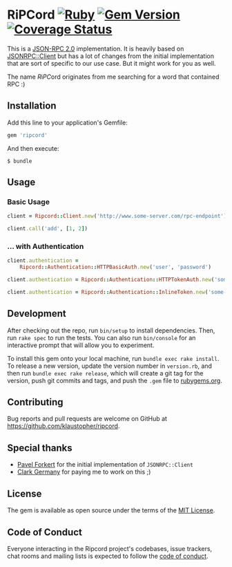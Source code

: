 # RiPCord [![Ruby](https://github.com/klaustopher/ripcord/actions/workflows/main.yml/badge.svg)](https://github.com/klaustopher/ripcord/actions/workflows/main.yml) [![Gem Version](https://badge.fury.io/rb/ripcord.svg)](https://badge.fury.io/rb/ripcord) [![Coverage Status](https://coveralls.io/repos/github/klaustopher/ripcord/badge.svg?branch=master)](https://coveralls.io/github/klaustopher/ripcord?branch=master)

This is a [JSON-RPC 2.0](http://www.jsonrpc.org/specification) implementation. It is heavily based on [JSONRPC::Client](https://github.com/fxposter/jsonrpc-client) but has a lot of changes
from the initial implementation that are sort of specific to our use case. But it might work for you as well.

The name *R*i*PC*ord originates from me searching for a word that contained RPC :)

## Installation

Add this line to your application's Gemfile:

```ruby
gem 'ripcord'
```

And then execute:

    $ bundle

## Usage

### Basic Usage

```ruby
client = Ripcord::Client.new('http://www.some-server.com/rpc-endpoint')

client.call('add', [1, 2])
```

### ... with Authentication

```ruby
client.authentication =
    Ripcord::Authentication::HTTPBasicAuth.new('user', 'password')
```

```ruby
client.authentication = Ripcord::Authentication::HTTPTokenAuth.new('some-token')
```

```ruby
client.authentication = Ripcord::Authentication::InlineToken.new('some-token')
```

## Development

After checking out the repo, run `bin/setup` to install dependencies. Then, run `rake spec` to run the tests. You can also run `bin/console` for an interactive prompt that will allow you to experiment.

To install this gem onto your local machine, run `bundle exec rake install`. To release a new version, update the version number in `version.rb`, and then run `bundle exec rake release`, which will create a git tag for the version, push git commits and tags, and push the `.gem` file to [rubygems.org](https://rubygems.org).

## Contributing

Bug reports and pull requests are welcome on GitHub at https://github.com/klaustopher/ripcord.

## Special thanks

-   [Pavel Forkert](https://github.com/fxposter/) for the initial implementation of `JSONRPC::Client`
-   [Clark Germany](https://www.clark.de) for paying me to work on this ;)

## License

The gem is available as open source under the terms of the [MIT License](http://opensource.org/licenses/MIT).

## Code of Conduct

Everyone interacting in the Ripcord project's codebases, issue trackers, chat rooms and mailing lists is expected to follow the [code of conduct](https://github.com/klaustopher/ripcord/blob/main/CODE_OF_CONDUCT.md).
